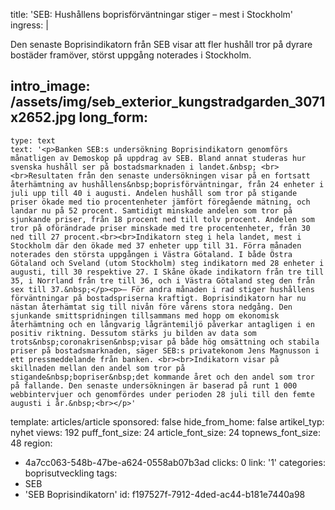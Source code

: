 title: 'SEB: Hushållens boprisförväntningar stiger – mest i Stockholm'
ingress: |
  <p>Den senaste Boprisindikatorn från SEB visar att fler hushåll tror på dyrare bostäder framöver, störst uppgång noterades i Stockholm.
  </p>
  
intro_image: /assets/img/seb_exterior_kungstradgarden_3071x2652.jpg
long_form:
  -
    type: text
    text: '<p>Banken SEB:s undersökning Boprisindikatorn genomförs månatligen av Demoskop på uppdrag av SEB. Bland annat studeras hur svenska hushåll ser på bostadsmarknaden i landet.&nbsp; <br><br>Resultaten från den senaste undersökningen visar på en fortsatt återhämtning av hushållens&nbsp;boprisförväntningar, från 24 enheter i juli upp till 40 i augusti. Andelen hushåll som tror på stigande priser ökade med tio procentenheter jämfört föregående mätning, och landar nu på 52 procent. Samtidigt minskade andelen som tror på sjunkande priser, från 18 procent ned till tolv procent. Andelen som tror på oförändrade priser minskade med tre procentenheter, från 30 ned till 27 procent.<br><br>Indikatorn steg i hela landet, mest i Stockholm där den ökade med 37 enheter upp till 31. Förra månaden noterades den största uppgången i Västra Götaland. I både Östra Götaland och Sveland (utom Stockholm) steg indikatorn med 28 enheter i augusti, till 30 respektive 27. I Skåne ökade indikatorn från tre till 35, i Norrland från tre till 36, och i Västra Götaland steg den från sex till 37.&nbsp;</p><p>– För andra månaden i rad stiger hushållens förväntningar på bostadspriserna kraftigt. Boprisindikatorn har nu nästan återhämtat sig till nivån före vårens stora nedgång. Den sjunkande smittspridningen tillsammans med hopp om ekonomisk återhämtning och en långvarig lågräntemiljö påverkar antagligen i en positiv riktning. Dessutom stärks ju bilden av data som trots&nbsp;coronakrisen&nbsp;visar på både hög omsättning och stabila priser på bostadsmarknaden, säger SEB:s privatekonom Jens Magnusson i ett pressmeddelande från banken. <br><br>Indikatorn visar på skillnaden mellan den andel som tror på stigande&nbsp;bopriser&nbsp;det kommande året och den andel som tror på fallande. Den senaste undersökningen är baserad på runt 1 000 webbintervjuer och genomfördes under perioden 28 juli till den femte augusti i år.&nbsp;<br></p>'
template: articles/article
sponsored: false
hide_from_home: false
artikel_typ: nyhet
views: 192
puff_font_size: 24
article_font_size: 24
topnews_font_size: 48
region:
  - 4a7cc063-548b-47be-a624-0558ab07b3ad
clicks: 0
link: '1'
categories: boprisutveckling
tags:
  - SEB
  - 'SEB Boprisindikatorn'
id: f197527f-7912-4ded-ac44-b181e7440a98
